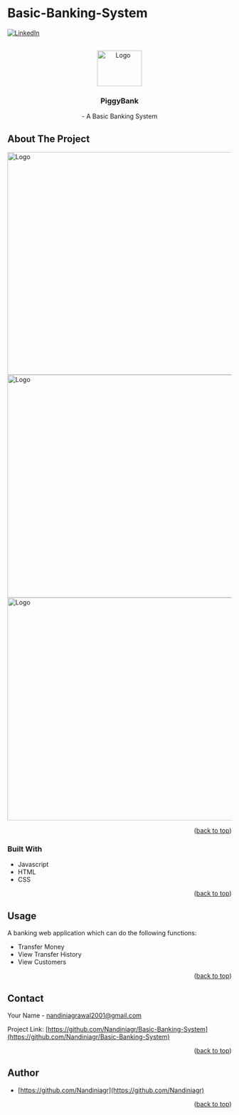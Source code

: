 # Basic-Banking-System

<div id="top"></div>

<!-- PROJECT SHIELDS -->
<!--
*** I'm using markdown "reference style" links for readability.
*** Reference links are enclosed in brackets [ ] instead of parentheses ( ).
*** See the bottom of this document for the declaration of the reference variables
*** for contributors-url, forks-url, etc. This is an optional, concise syntax you may use.
*** https://www.markdownguide.org/basic-syntax/#reference-style-links
-->

[![LinkedIn][linkedin-shield]](https://www.linkedin.com/in/nandini-agrawal-454250188/)



<!-- PROJECT LOGO -->
<br />
<div align="center">
  <a href="https://github.com/Nandiniagr/BOOKSPOT--Bookstore-Management-System">
    <img src="images/logo_bms.PNG" alt="Logo" width="100" height="80">
  </a>

<h3 align="center">PiggyBank</h3>

  <p align="center">
    - A Basic Banking System
    <br />
<!--     <a href="https://github.com/github_username/repo_name"><strong>Explore the docs »</strong></a>
    <br />
    <br />
    <a href="https://github.com/github_username/repo_name">View Demo</a>
    ·
    <a href="https://github.com/github_username/repo_name/issues">Report Bug</a>
    ·
    <a href="https://github.com/github_username/repo_name/issues">Request Feature</a> -->
  </p>
</div>


<!-- ABOUT THE PROJECT -->
## About The Project

<!-- [![Product Name Screen Shot][product-screenshot]](https://example.com) -->
<img src="images/main_bms.PNG" alt="Logo" width="800" height="500">
<img src="images/login_bms.PNG" alt="Logo" width="800" height="500">
<img src="images/dashboard_bms.png" alt="Logo" width="800" height="500">

<p align="right">(<a href="#top">back to top</a>)</p>

### Built With

* Javascript
* HTML
* CSS

<p align="right">(<a href="#top">back to top</a>)</p>

<!-- USAGE EXAMPLES -->
## Usage

A banking web application which can do the following functions:
<ul>
  <li> Transfer Money </li>
  <li> View Transfer History </li>
  <li> View Customers </li>
  
</ul>

<p align="right">(<a href="#top">back to top</a>)</p>


<!-- CONTACT -->
## Contact

Your Name - nandiniagrawal2001@gmail.com

Project Link: [https://github.com/Nandiniagr/Basic-Banking-System](https://github.com/Nandiniagr/Basic-Banking-System)

<p align="right">(<a href="#top">back to top</a>)</p>

<!-- ACKNOWLEDGMENTS -->
## Author

* [https://github.com/Nandiniagr](https://github.com/Nandiniagr)


<p align="right">(<a href="#top">back to top</a>)</p>

<!-- More images of application

<img src="images/update_data2_bms.PNG" alt="Logo" width="800" height="500">
<img src="images/check_ava_bms.PNG" alt="Logo" width="800" height="500">
<img src="images/sell_books_bms.PNG" alt="Logo" width="800" height="500">
<img src="images/stats_bms.PNG" alt="Logo" width="800" height="500"> -->
  
<!-- MARKDOWN LINKS & IMAGES -->
<!-- https://www.markdownguide.org/basic-syntax/#reference-style-links -->
[contributors-shield]: https://img.shields.io/github/contributors/github_username/repo_name.svg?style=for-the-badge
[contributors-url]: https://github.com/github_username/repo_name/graphs/contributors
[forks-shield]: https://img.shields.io/github/forks/github_username/repo_name.svg?style=for-the-badge
[forks-url]: https://github.com/github_username/repo_name/network/members
[stars-shield]: https://img.shields.io/github/stars/github_username/repo_name.svg?style=for-the-badge
[stars-url]: https://github.com/github_username/repo_name/stargazers
[issues-shield]: https://img.shields.io/github/issues/github_username/repo_name.svg?style=for-the-badge
[issues-url]: https://github.com/github_username/repo_name/issues
[license-shield]: https://img.shields.io/github/license/github_username/repo_name.svg?style=for-the-badge
[license-url]: https://github.com/github_username/repo_name/blob/master/LICENSE.txt
[linkedin-shield]: https://img.shields.io/badge/-LinkedIn-black.svg?style=for-the-badge&logo=linkedin&colorB=555
[linkedin-url]: https://linkedin.com/in/linkedin_username
[product-screenshot]: images/screenshot.png
